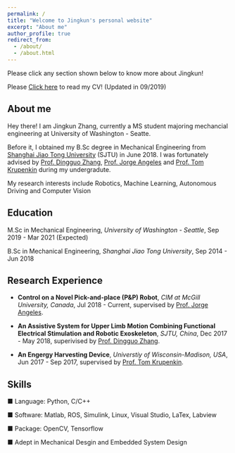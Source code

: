 ```yaml
---
permalink: /
title: "Welcome to Jingkun's personal website"
excerpt: "About me"
author_profile: true
redirect_from: 
  - /about/
  - /about.html
---
```


Please click any section shown below to know more about Jingkun!

Please [Click here](https://drive.google.com/file/d/1uvDMsPgnpCc3IzA7rPR5sve2rQ0FWtyE/view?usp=sharing) to read my CV! (Updated in 09/2019)

## About me

Hey there! I am Jingkun Zhang, currently a MS student majoring mechancial engineering at University of Washington - Seatte.

Before it, I obtained my B.Sc degree in Mechanical Engineering from [Shanghai Jiao Tong University](http://202.120.53.238/English/) (SJTU) in June 2018. I was fortunately advised by [Prof. Dingguo Zhang](http://bbl.sjtu.edu.cn/dgzhang), [Prof. Jorge Angeles](http://www.cim.mcgill.ca/~angeles/) and [Prof. Tom Krupenkin](https://directory.engr.wisc.edu/me/Faculty/Krupenkin_Tom/) during my undergradute.

My research interests include Robotics, Machine Learning, Autonomous Driving and Computer Vision

## Education

M.Sc in Mechanical Engineering, *University of Washington - Seattle*, Sep 2019 - Mar 2021 (Expected)

B.Sc in Mechanical Engineering, *Shanghai Jiao Tong University*, Sep 2014 - Jun 2018

## Research Experience

- **Control on a Novel Pick-and-place (P&P) Robot**, *CIM at McGill University, Canada*, Jul 2018 - Current, supervised by [Prof. Jorge Angeles](http://www.cim.mcgill.ca/~angeles/).

- **An Assistive System for Upper Limb Motion Combining Functional Electrical Stimulation and Robotic Exoskeleton**, *SJTU, China*, Dec 2017 - May 2018, superivised by [Prof. Dingguo Zhang](http://bbl.sjtu.edu.cn/dgzhang).

- **An Engergy Harvesting Device**, *Universtiy of Wisconsin-Madison, USA*, Jun 2017 - Sep 2017, supervised by [Prof. Tom Krupenkin](https://directory.engr.wisc.edu/me/Faculty/Krupenkin_Tom/).



## Skills

■ Language: Python, C/C++

■ Software: Matlab, ROS, Simulink, Linux, Visual Studio, LaTex, Labview

■ Package: OpenCV, Tensorflow

■ Adept in Mechanical Desgin and Embedded System Design

